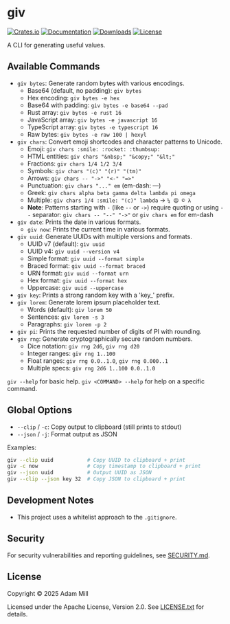# giv

[![Crates.io](https://img.shields.io/crates/v/giv.svg)](https://crates.io/crates/giv)
[![Documentation](https://docs.rs/giv/badge.svg)](https://docs.rs/giv)
[![Downloads](https://img.shields.io/crates/d/giv.svg)](https://crates.io/crates/giv)
[![License](https://img.shields.io/crates/l/giv.svg)](https://github.com/theroyalwhee0/giv)

A CLI for generating useful values.

## Available Commands

- `giv bytes`: Generate random bytes with various encodings.
  - Base64 (default, no padding): `giv bytes`
  - Hex encoding: `giv bytes -e hex`
  - Base64 with padding: `giv bytes -e base64 --pad`
  - Rust array: `giv bytes -e rust 16`
  - JavaScript array: `giv bytes -e javascript 16`
  - TypeScript array: `giv bytes -e typescript 16`
  - Raw bytes: `giv bytes -e raw 100 | hexyl`
- `giv chars`: Convert emoji shortcodes and character patterns to Unicode.
  - Emoji: `giv chars :smile: :rocket: :thumbsup:`
  - HTML entities: `giv chars "&nbsp;" "&copy;" "&lt;"`
  - Fractions: `giv chars 1/4 1/2 3/4`
  - Symbols: `giv chars "(c)" "(r)" "(tm)"`
  - Arrows: `giv chars -- "->" "<-" "=>"`
  - Punctuation: `giv chars "..." em` (em-dash: —)
  - Greek: `giv chars alpha beta gamma delta lambda pi omega`
  - Multiple: `giv chars 1/4 :smile: "(c)" lambda` → `¼ 😄 © λ`
  - **Note**: Patterns starting with `-` (like `--` or `->`) require quoting or using `--` separator: `giv chars -- "--" "->"` or `giv chars em` for em-dash
- `giv date`: Prints the date in various formats.
  - `giv now`: Prints the current time in various formats.
- `giv uuid`: Generate UUIDs with multiple versions and formats.
  - UUID v7 (default): `giv uuid`
  - UUID v4: `giv uuid --version v4`
  - Simple format: `giv uuid --format simple`
  - Braced format: `giv uuid --format braced`
  - URN format: `giv uuid --format urn`
  - Hex format: `giv uuid --format hex`
  - Uppercase: `giv uuid --uppercase`
- `giv key`: Prints a strong random key with a 'key_' prefix.
- `giv lorem`: Generate lorem ipsum placeholder text.
  - Words (default): `giv lorem 50`
  - Sentences: `giv lorem -s 3`
  - Paragraphs: `giv lorem -p 2`
- `giv pi`: Prints the requested number of digits of PI with rounding.
- `giv rng`: Generate cryptographically secure random numbers.
  - Dice notation: `giv rng 2d6`, `giv rng d20`
  - Integer ranges: `giv rng 1..100`
  - Float ranges: `giv rng 0.0..1.0`, `giv rng 0.000..1`
  - Multiple specs: `giv rng 2d6 1..100 0.0..1.0`

`giv --help` for basic help. `giv <COMMAND> --help` for help on a specific command.

## Global Options

- `--clip` / `-c`: Copy output to clipboard (still prints to stdout)
- `--json` / `-j`: Format output as JSON

Examples:

```bash
giv --clip uuid           # Copy UUID to clipboard + print
giv -c now                # Copy timestamp to clipboard + print
giv --json uuid           # Output UUID as JSON
giv --clip --json key 32  # Copy JSON to clipboard + print
```

## Development Notes

- This project uses a whitelist approach to the `.gitignore`.

## Security

For security vulnerabilities and reporting guidelines, see [SECURITY.md](SECURITY.md).

## License

Copyright © 2025 Adam Mill

Licensed under the Apache License, Version 2.0. See [LICENSE.txt](LICENSE.txt) for details.
